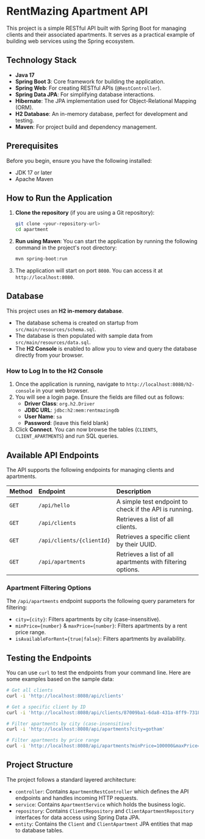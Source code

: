 # RentMazing Apartment API

This project is a simple RESTful API built with Spring Boot for managing clients and their associated apartments. It serves as a practical example of building web services using the Spring ecosystem.

## Technology Stack

*   **Java 17**
*   **Spring Boot 3**: Core framework for building the application.
*   **Spring Web**: For creating RESTful APIs (`@RestController`).
*   **Spring Data JPA**: For simplifying database interactions.
*   **Hibernate**: The JPA implementation used for Object-Relational Mapping (ORM).
*   **H2 Database**: An in-memory database, perfect for development and testing.
*   **Maven**: For project build and dependency management.

## Prerequisites

Before you begin, ensure you have the following installed:
*   JDK 17 or later
*   Apache Maven

## How to Run the Application

1.  **Clone the repository** (if you are using a Git repository):
    ```bash
    git clone <your-repository-url>
    cd apartment
    ```

2.  **Run using Maven**:
    You can start the application by running the following command in the project's root directory:
    ```bash
    mvn spring-boot:run
    ```

3.  The application will start on port `8080`. You can access it at `http://localhost:8080`.

## Database

This project uses an **H2 in-memory database**.

*   The database schema is created on startup from `src/main/resources/schema.sql`.
*   The database is then populated with sample data from `src/main/resources/data.sql`.
*   The **H2 Console** is enabled to allow you to view and query the database directly from your browser.

### How to Log In to the H2 Console

1.  Once the application is running, navigate to `http://localhost:8080/h2-console` in your web browser.
2.  You will see a login page. Ensure the fields are filled out as follows:
    -   **Driver Class**: `org.h2.Driver`
    -   **JDBC URL**: `jdbc:h2:mem:rentmazingdb`
    -   **User Name**: `sa`
    -   **Password**: (leave this field blank)
3.  Click **Connect**. You can now browse the tables (`CLIENTS`, `CLIENT_APARTMENTS`) and run SQL queries.

## Available API Endpoints

The API supports the following endpoints for managing clients and apartments.

| Method | Endpoint                                   | Description                                                  |
|:-------|:-------------------------------------------|:-------------------------------------------------------------|
| `GET`  | `/api/hello`                               | A simple test endpoint to check if the API is running.       |
| `GET`  | `/api/clients`                             | Retrieves a list of all clients.                             |
| `GET`  | `/api/clients/{clientId}`                  | Retrieves a specific client by their UUID.                   |
| `GET`  | `/api/apartments`                          | Retrieves a list of all apartments with filtering options.   |

### Apartment Filtering Options

The `/api/apartments` endpoint supports the following query parameters for filtering:
*   `city={city}`: Filters apartments by city (case-insensitive).
*   `minPrice={number}` & `maxPrice={number}`: Filters apartments by a rent price range.
*   `isAvailableForRent={true|false}`: Filters apartments by availability.

## Testing the Endpoints

You can use `curl` to test the endpoints from your command line. Here are some examples based on the sample data:

```bash
# Get all clients
curl -i 'http://localhost:8080/api/clients'

# Get a specific client by ID
curl -i 'http://localhost:8080/api/clients/87009ba1-6da8-431a-8ff9-73182d506e6d'

# Filter apartments by city (case-insensitive)
curl -i 'http://localhost:8080/api/apartments?city=gotham'

# Filter apartments by price range
curl -i 'http://localhost:8080/api/apartments?minPrice=100000&maxPrice=150000'
```

## Project Structure

The project follows a standard layered architecture:

*   `controller`: Contains `ApartmentRestController` which defines the API endpoints and handles incoming HTTP requests.
*   `service`: Contains `ApartmentService` which holds the business logic.
*   `repository`: Contains `ClientRepository` and `ClientApartmentRepository` interfaces for data access using Spring Data JPA.
*   `entity`: Contains the `Client` and `ClientApartment` JPA entities that map to database tables.